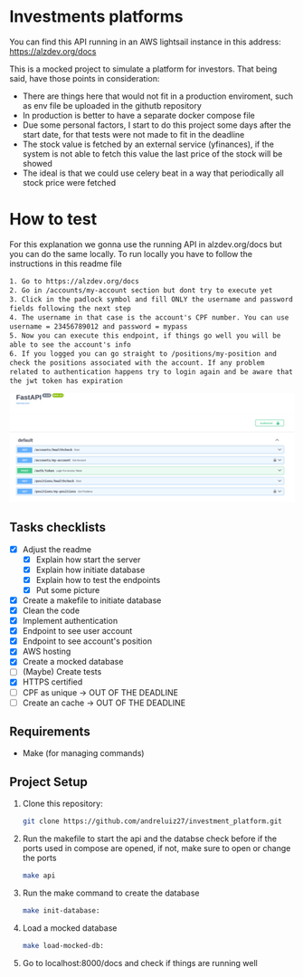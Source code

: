 # Investments platforms

You can find this API running in an AWS lightsail instance in this address: https://alzdev.org/docs

This is a mocked project to simulate a platform for investors. That being said, have those points
in consideration:

* There are things here that would not fit in a production enviroment, such as env file be uploaded in the githutb repository
* In production is better to have a separate docker compose file
* Due some personal factors, I start to do this project some days after the start date, for that tests were not made to fit in the deadline
* The stock value is fetched by an external service (yfinances), if the system is not able to fetch this value the last price of the stock will be showed
* The ideal is that we could use celery beat in a way that periodically all stock price were fetched
  
  
# How to test

For this explanation we gonna use the running API in alzdev.org/docs but you can do the same locally. To run locally you have to follow the instructions in this readme file

    1. Go to https://alzdev.org/docs
    2. Go in /accounts/my-account section but dont try to execute yet
    3. Click in the padlock symbol and fill ONLY the username and password fields following the next step
    4. The username in that case is the account's CPF number. You can use username = 23456789012 and password = mypass  
    5. Now you can execute this endpoint, if things go well you will be able to see the account's info
    6. If you logged you can go straight to /positions/my-position and check the positions associated with the account. If any problem related to authentication happens try to login again and be aware that the jwt token has expiration
    

![ Preview of the API](investor_api.png)

## Tasks checklists

- [x] Adjust the readme
  - [x] Explain how start the server
  - [x] Explain how initiate database
  - [x] Explain how to test the endpoints
  - [x] Put some picture
- [x] Create a makefile to initiate database
- [x] Clean the code
- [x] Implement authentication
- [x] Endpoint to see user account
- [x] Endpoint to see account's position
- [x] AWS hosting
- [x] Create a mocked database
- [ ] (Maybe) Create tests 
- [x] HTTPS certified
- [ ] CPF as unique -> OUT OF THE DEADLINE
- [ ] Create an cache -> OUT OF THE DEADLINE

## Requirements

- Make (for managing commands)

## Project Setup

1. Clone this repository:

    ```bash
    git clone https://github.com/andreluiz27/investment_platform.git
     ```

2. Run the makefile to start the api and the databse check before if the ports used in compose are opened, if not, make sure to open or change the ports

    ```bash
    make api
    ```
3. Run the make command to create the database

    ```bash
    make init-database:
    ```
4. Load a mocked database
    ```bash
    make load-mocked-db:
    ```
5. Go to localhost:8000/docs and check if things are running well







